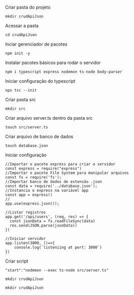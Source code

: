 Criar pasta do projeto
```
mkdir crudApiJson
```
Acessar a pasta
```
cd crudApiJson
```
Inciar gerenciador de pacotes
```
npm init -y
```
Instalar pacotes básicos para rodar o servidor
```
npm i typescript express nodemon ts-node body-parser
```
Iniciar configuração do typescript
```
npx tsc --init
```
Criar pasta src
```
mkdir src
```
Criar arquivo server.ts dentro da pasta src
```
touch src/server.ts
```
Criar arquivo de banco de dados
```
touch database.json
```

Iniciar configuração 
```
//Importar o pacote express para criar o servidor
const express = require("express")
//Importar o pacote File System para manipular arquivos
const fs = require('fs');
//Importar banco de dados de extensão .json
const data = require('../database.json'); 
//Instancia o express na variável app
const app = express()
//
app.use(express.json());

//Listar registros
app.get('/api/users', (req, res) => {
  const jsonData = fs.readFileSync(data)
  res.send(JSON.parse(jsonData))
})

//Iniciar servidor
app.listen(3000, ()=>{
    console.log(`listeniing at port: 3000`)
}) 
```
Criar script
```
"start":"nodemon --exec ts-node src/server.ts"
```
```
mkdir crudApiJson
```
```
mkdir crudApiJson
```
